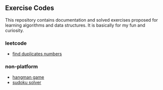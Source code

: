 ## Exercise Codes

This repository contains documentation and solved exercises proposed for learning algorithms and data structures. It is 
basically for my fun and curiosity.

### leetcode

- [find duplicates numbers](./leetcode/find-duplicates-tortoise-hare)

### non-platform

- [hangman game](./non-platform/hangman-game)
- [sudoku solver](./non-platform/sudoku-solver)